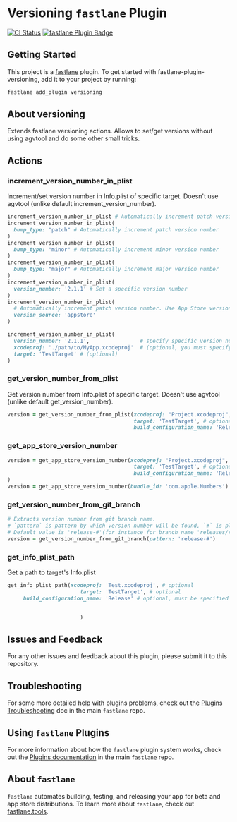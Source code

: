 # Versioning `fastlane` Plugin

[![CI Status](http://img.shields.io/travis/SiarheiFedartsou/fastlane-plugin-versioning.svg?style=flat)](https://travis-ci.org/SiarheiFedartsou/fastlane-plugin-versioning)
[![fastlane Plugin Badge](https://rawcdn.githack.com/fastlane/fastlane/master/fastlane/assets/plugin-badge.svg)](https://rubygems.org/gems/fastlane-plugin-versioning)


## Getting Started

This project is a [fastlane](https://github.com/fastlane/fastlane) plugin. To get started with fastlane-plugin-versioning, add it to your project by running:

```bash
fastlane add_plugin versioning
```

## About versioning

Extends fastlane versioning actions. Allows to set/get versions without using agvtool and do some other small tricks.

## Actions

### increment_version_number_in_plist

Increment/set version number in Info.plist of specific target. Doesn't use agvtool (unlike default increment_version_number).

```ruby
increment_version_number_in_plist # Automatically increment patch version number.
increment_version_number_in_plist(
  bump_type: "patch" # Automatically increment patch version number
)
increment_version_number_in_plist(
  bump_type: "minor" # Automatically increment minor version number
)
increment_version_number_in_plist(
  bump_type: "major" # Automatically increment major version number
)
increment_version_number_in_plist(
  version_number: '2.1.1' # Set a specific version number
)
increment_version_number_in_plist(
  # Automatically increment patch version number. Use App Store version number as a source.
  version_source: 'appstore'
)

increment_version_number_in_plist(
  version_number: '2.1.1',                # specify specific version number (optional, omitting it increments patch version number)
  xcodeproj: './path/to/MyApp.xcodeproj'  # (optional, you must specify the path to your main Xcode project if it is not in the project root directory or you have a multiple xcodeproj's in the root directory)
  target: 'TestTarget' # (optional)
)
```

### get_version_number_from_plist

Get version number from Info.plist of specific target. Doesn't use agvtool (unlike default get_version_number).

```ruby
version = get_version_number_from_plist(xcodeproj: "Project.xcodeproj", # optional
                                        target: 'TestTarget', # optional
                                        build_configuration_name: 'Release') # optional, must be specified if you have different Info.plist build settings for different build configurations
```

### get_app_store_version_number


```ruby
version = get_app_store_version_number(xcodeproj: "Project.xcodeproj", # optional
                                        target: 'TestTarget', # optional
                                        build_configuration_name: 'Release') # optional, must be specified if you have different Info.plist build settings for different build configurations
)
version = get_app_store_version_number(bundle_id: 'com.apple.Numbers')

```

### get_version_number_from_git_branch

```ruby
# Extracts version number from git branch name.
# `pattern` is pattern by which version number will be found, `#` is place where action must find version number.
# Default value is 'release-#'(for instance for branch name 'releases/release-1.5.0' will extract '1.5.0')
version = get_version_number_from_git_branch(pattern: 'release-#')

```


### get_info_plist_path

Get a path to target's Info.plist
```ruby
get_info_plist_path(xcodeproj: 'Test.xcodeproj', # optional
                       target: 'TestTarget', # optional
     build_configuration_name: 'Release' # optional, must be specified if you have different Info.plist build settings for different build configurations


                       )
```



## Issues and Feedback

For any other issues and feedback about this plugin, please submit it to this repository.

## Troubleshooting

For some more detailed help with plugins problems, check out the [Plugins Troubleshooting](https://github.com/fastlane/fastlane/blob/master/fastlane/docs/PluginsTroubleshooting.md) doc in the main `fastlane` repo.

## Using `fastlane` Plugins

For more information about how the `fastlane` plugin system works, check out the [Plugins documentation](https://github.com/fastlane/fastlane/blob/master/fastlane/docs/Plugins.md) in the main `fastlane` repo.

## About `fastlane`

`fastlane` automates building, testing, and releasing your app for beta and app store distributions. To learn more about `fastlane`, check out [fastlane.tools](https://fastlane.tools).
